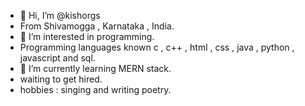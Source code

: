 - 👋 Hi, I’m @kishorgs
- From Shivamogga , Karnataka ,  India.
- 👀 I’m interested in programming.
- Programming languages known c , c++ , html , css , java , python , javascript and sql.
- 🌱 I’m currently learning MERN stack.
- waiting to get hired.
- hobbies : singing and writing poetry.

